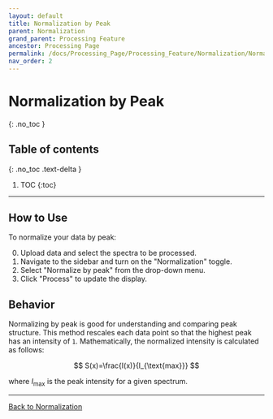```yaml
---
layout: default
title: Normalization by Peak
parent: Normalization
grand_parent: Processing Feature
ancestor: Processing Page
permalink: /docs/Processing_Page/Processing_Feature/Normalization/Normalization_Peak
nav_order: 2
---
```


# Normalization by Peak
{: .no_toc }

## Table of contents
{: .no_toc .text-delta }

1. TOC
{:toc}

---

## How to Use

To normalize your data by peak:

0. Upload data and select the spectra to be processed.
1. Navigate to the sidebar and turn on the "Normalization" toggle.
2. Select "Normalize by peak" from the drop-down menu.
3. Click "Process" to update the display.

## Behavior

Normalizing by peak is good for understanding and comparing peak structure. This method rescales each data point so that the highest peak has an intensity of `1`. Mathematically, the normalized intensity is calculated as follows:

$$
S(x)=\frac{I(x)}{I_{\text{max}}}
$$

where $I_{\text{max}}$ is the peak intensity for a given spectrum.

---

[Back to Normalization](/docs.spectraguru/docs/Processing_Page/Processing_Feature/Normalization/)
